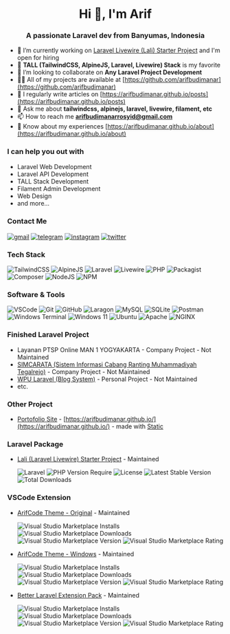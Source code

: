 <h1 align="center">Hi 👋, I'm Arif</h1>
<h3 align="center">A passionate Laravel dev from Banyumas, Indonesia</h3>

- 🔭 I’m currently working on [Laravel Livewire (Lali) Starter Project](https://github.com/arifbudimanar/lali) and I'm open for hiring
- 🌱 **TALL (TailwindCSS, AlpineJS, Laravel, Livewire) Stack** is my favorite
- 👯 I’m looking to collaborate on **Any Laravel Project Development**
- 👨‍💻 All of my projects are available at [https://github.com/arifbudimanar](https://github.com/arifbudimanar)
- 📝 I regularly write articles on [https://arifbudimanar.github.io/posts](https://arifbudimanar.github.io/posts)
- 💬 Ask me about **tailwindcss, alpinejs, laravel, livewire, filament, etc**
- 📫 How to reach me **arifbudimanarrosyid@gmail.com**
- 📄 Know about my experiences [https://arifbudimanar.github.io/about](https://arifbudimanar.github.io/about)

### I can help you out with

- Laravel Web Development
- Laravel API Development
- TALL Stack Development
- Filament Admin Development
- Web Design
- and more...

### Contact Me

<a href="mailto:arifbudimanarrosyid@gmail.com" target="blank"><img align="center" src="https://img.shields.io/badge/Gmail-D14836?style=for-the-badge&logo=gmail&logoColor=white" alt="gmail" /></a>
<a href="https://t.me/arifbudimanarrosyid" target="blank"><img align="center" src="https://img.shields.io/badge/Telegram-2CA5E0?style=for-the-badge&logo=telegram&logoColor=white" alt="telegram" /></a>
<a href="https://instagram.com/arifbudimanarrosyid" target="blank"><img align="center" src="https://img.shields.io/badge/Instagram-E4405F?style=for-the-badge&logo=instagram&logoColor=white" alt="instagram" /></a>
<a href="https://twitter.com/arifbudiman_id" target="blank"><img align="center" src="https://img.shields.io/badge/Twitter-1DA1F2?style=for-the-badge&logo=twitter&logoColor=white" alt="twitter" /></a>

### Tech Stack

![TailwindCSS](https://img.shields.io/badge/tailwindcss-%2338B2AC.svg?style=for-the-badge&logo=tailwind-css&logoColor=white)
![AlpineJS](https://img.shields.io/badge/Alpine%20JS-8BC0D0?style=for-the-badge&logo=alpinedotjs&logoColor=black)
![Laravel](https://img.shields.io/badge/laravel-%23FF2D20.svg?style=for-the-badge&logo=laravel&logoColor=white)
![Livewire](https://img.shields.io/badge/livewire-4e56a6?style=for-the-badge&logo=livewire&logoColor=white)
![PHP](https://img.shields.io/badge/php-%23777BB4.svg?style=for-the-badge&logo=php&logoColor=white)
![Packagist](https://img.shields.io/badge/Packagist-F28D1A?style=for-the-badge&logo=Packagist&logoColor=white)
![Composer](https://img.shields.io/badge/Composer-885630?style=for-the-badge&logo=Composer&logoColor=white)
![NodeJS](https://img.shields.io/badge/Node%20js-339933?style=for-the-badge&logo=nodedotjs&logoColor=white)
![NPM](https://img.shields.io/badge/npm-CB3837?style=for-the-badge&logo=npm&logoColor=white)

### Software & Tools

![VSCode](https://img.shields.io/badge/VSCode-0078D4?style=for-the-badge&logo=visual%20studio%20code&logoColor=white)
![Git](https://img.shields.io/badge/git-%23F05033.svg?style=for-the-badge&logo=git&logoColor=white)
![GitHub](https://img.shields.io/badge/github-%23121011.svg?style=for-the-badge&logo=github&logoColor=white)
![Laragon](https://img.shields.io/badge/Laragon-0E83CD?style=for-the-badge&logo=Laragon&logoColor=white)
![MySQL](https://img.shields.io/badge/MySQL-005C84?style=for-the-badge&logo=mysql&logoColor=white)
![SQLite](https://img.shields.io/badge/Sqlite-003B57?style=for-the-badge&logo=sqlite&logoColor=white)
![Postman](https://img.shields.io/badge/Postman-FF6C37?style=for-the-badge&logo=Postman&logoColor=white)
![Windows Terminal](https://img.shields.io/badge/windows%20terminal-4D4D4D?style=for-the-badge&logo=windows%20terminal&logoColor=white)
![Windows 11](https://img.shields.io/badge/Windows_11-0078d4?style=for-the-badge&logo=windows-11&logoColor=white)
![Ubuntu](https://img.shields.io/badge/Ubuntu-E95420?style=for-the-badge&logo=ubuntu&logoColor=white)
![Apache](https://img.shields.io/badge/Apache-D22128?style=for-the-badge&logo=Apache&logoColor=white)
![NGINX](https://img.shields.io/badge/Nginx-009639?style=for-the-badge&logo=nginx&logoColor=white)

### Finished Laravel Project

- Layanan PTSP Online MAN 1 YOGYAKARTA - Company Project - Not Maintained
- [SIMCARATA (Sistem Informasi Cabang Ranting Muhammadiyah Tegalrejo)](http://simcarata.org/) - Company Project - Not Maintained
- [WPU Laravel (Blog System)](https://github.com/arifbudimanar/wpu-laravel) - Personal Project - Not Maintained
- etc.

### Other Project

- [Portofolio Site](https://github.com/arifbudimanar/arifbudimanar.github.io) - [https://arifbudimanar.github.io/](https://arifbudimanar.github.io/) - made with [Static](https://static.devdojo.com/)

### Laravel Package

- [Lali (Laravel Livewire) Starter Project](https://packagist.org/packages/arifbudimanar/lali) - Maintained

  ![Laravel](https://img.shields.io/badge/Laravel-10-f4645f.svg?style=for-the-badge&logo=laravel&logoColor=red&labelColor=ffff&color=FF2D20)
  ![PHP Version Require](https://poser.pugx.org/arifbudimanar/lali/require/php?style=for-the-badge)
  ![License](https://poser.pugx.org/arifbudimanar/lali/license?style=for-the-badge)
  ![Latest Stable Version](https://poser.pugx.org/arifbudimanar/lali/v?style=for-the-badge)
  ![Total Downloads](https://poser.pugx.org/arifbudimanar/lali/downloads?style=for-the-badge)

### VSCode Extension

- [ArifCode Theme - Original](https://marketplace.visualstudio.com/items?itemName=arifbudimanar.arifcode-theme) - Maintained

  ![Visual Studio Marketplace Installs](https://img.shields.io/visual-studio-marketplace/i/arifbudimanar.arifcode-theme?style=for-the-badge)
  ![Visual Studio Marketplace Downloads](https://img.shields.io/visual-studio-marketplace/d/arifbudimanar.arifcode-theme?style=for-the-badge)
  ![Visual Studio Marketplace Version](https://img.shields.io/visual-studio-marketplace/v/arifbudimanar.arifcode-theme?style=for-the-badge)
  ![Visual Studio Marketplace Rating](https://img.shields.io/visual-studio-marketplace/r/arifbudimanar.arifcode-theme?style=for-the-badge)

- [ArifCode Theme - Windows](https://marketplace.visualstudio.com/items?itemName=arifbudimanar.arifcode-theme-windows) - Maintained

  ![Visual Studio Marketplace Installs](https://img.shields.io/visual-studio-marketplace/i/arifbudimanar.arifcode-theme-windows?style=for-the-badge)
  ![Visual Studio Marketplace Downloads](https://img.shields.io/visual-studio-marketplace/d/arifbudimanar.arifcode-theme-windows?style=for-the-badge)
  ![Visual Studio Marketplace Version](https://img.shields.io/visual-studio-marketplace/v/arifbudimanar.arifcode-theme-windows?style=for-the-badge)
  ![Visual Studio Marketplace Rating](https://img.shields.io/visual-studio-marketplace/r/arifbudimanar.arifcode-theme-windows?style=for-the-badge)

- [Better Laravel Extension Pack](https://marketplace.visualstudio.com/items?itemName=arifbudimanar.better-laravel-extension-pack) - Maintained

  ![Visual Studio Marketplace Installs](https://img.shields.io/visual-studio-marketplace/i/arifbudimanar.better-laravel-extension-pack?style=for-the-badge)
  ![Visual Studio Marketplace Downloads](https://img.shields.io/visual-studio-marketplace/d/arifbudimanar.better-laravel-extension-pack?style=for-the-badge)
  ![Visual Studio Marketplace Version](https://img.shields.io/visual-studio-marketplace/v/arifbudimanar.better-laravel-extension-pack?style=for-the-badge)
  ![Visual Studio Marketplace Rating](https://img.shields.io/visual-studio-marketplace/r/arifbudimanar.better-laravel-extension-pack?style=for-the-badge)
